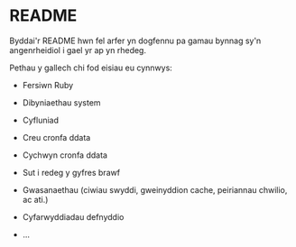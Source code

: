 # README

Byddai'r README hwn fel arfer yn dogfennu pa gamau bynnag sy'n angenrheidiol i gael yr
ap yn rhedeg.

Pethau y gallech chi fod eisiau eu cynnwys:

* Fersiwn Ruby

* Dibyniaethau system

* Cyfluniad

* Creu cronfa ddata

* Cychwyn cronfa ddata

* Sut i redeg y gyfres brawf

* Gwasanaethau (ciwiau swyddi, gweinyddion cache, peiriannau chwilio, ac ati.)

* Cyfarwyddiadau defnyddio

* ...
